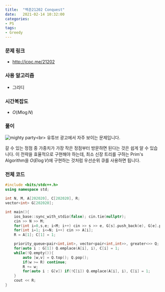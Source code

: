 ```yaml
---
title:  "백준21202 Conquest"
date:   2021-02-14 10:32:00
categories:
- PS
tags:
- Greedy
---
```


### 문제 링크
* http://icpc.me/21202

### 사용 알고리즘
* 그리디

### 시간복잡도
* $O(M \log N)$

### 풀이
![mighty party](https://play-lh.googleusercontent.com/vLJ3EZjrj86S5eCX06k16bgxeQpH40xADH1e__Nj7ronFottQq7rnAsEY3IhlKfWFX1_)<br>
유튜브 광고에서 자주 보이는 문제입니다.

갈 수 있는 정점 중 가중치가 가장 작은 정점부터 방문하면 된다는 것은 쉽게 알 수 있습니다. 이 전략을 효율적으로 구현해야 하는데, 최소 신장 트리를 구하는 Prim's Algorithm을 $O(E \log V)$에 구현하는 것처럼 우선순위 큐를 사용하면 됩니다.

### 전체 코드
```cpp
#include <bits/stdc++.h>
using namespace std;

int N, M, A[202020], C[202020], R;
vector<int> G[202020];

int main(){
    ios_base::sync_with_stdio(false); cin.tie(nullptr);
    cin >> N >> M;
    for(int i=0,s,e; i<M; i++) cin >> s >> e, G[s].push_back(e), G[e].push_back(s);
    for(int i=1; i<=N; i++) cin >> A[i];
    R = A[1]; C[1] = 1;

    priority_queue<pair<int,int>, vector<pair<int,int>>, greater<>> Q;
    for(auto i : G[1]) Q.emplace(A[i], i), C[i] = 1;
    while(!Q.empty()){
        auto [w,v] = Q.top(); Q.pop();
        if(w >= R) continue;
        R += w;
        for(auto i : G[v]) if(!C[i]) Q.emplace(A[i], i), C[i] = 1;
    }
    cout << R;
}
```
